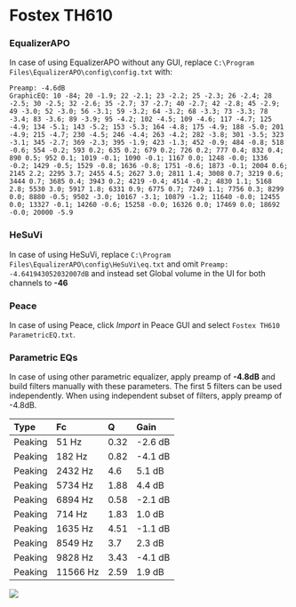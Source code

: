 # Fostex TH610

### EqualizerAPO
In case of using EqualizerAPO without any GUI, replace `C:\Program Files\EqualizerAPO\config\config.txt`
with:
```
Preamp: -4.6dB
GraphicEQ: 10 -84; 20 -1.9; 22 -2.1; 23 -2.2; 25 -2.3; 26 -2.4; 28 -2.5; 30 -2.5; 32 -2.6; 35 -2.7; 37 -2.7; 40 -2.7; 42 -2.8; 45 -2.9; 49 -3.0; 52 -3.0; 56 -3.1; 59 -3.2; 64 -3.2; 68 -3.3; 73 -3.3; 78 -3.4; 83 -3.6; 89 -3.9; 95 -4.2; 102 -4.5; 109 -4.6; 117 -4.7; 125 -4.9; 134 -5.1; 143 -5.2; 153 -5.3; 164 -4.8; 175 -4.9; 188 -5.0; 201 -4.9; 215 -4.7; 230 -4.5; 246 -4.4; 263 -4.2; 282 -3.8; 301 -3.5; 323 -3.1; 345 -2.7; 369 -2.3; 395 -1.9; 423 -1.3; 452 -0.9; 484 -0.8; 518 -0.6; 554 -0.2; 593 0.2; 635 0.2; 679 0.2; 726 0.2; 777 0.4; 832 0.4; 890 0.5; 952 0.1; 1019 -0.1; 1090 -0.1; 1167 0.0; 1248 -0.0; 1336 -0.2; 1429 -0.5; 1529 -0.8; 1636 -0.8; 1751 -0.6; 1873 -0.1; 2004 0.6; 2145 2.2; 2295 3.7; 2455 4.5; 2627 3.0; 2811 1.4; 3008 0.7; 3219 0.6; 3444 0.7; 3685 0.4; 3943 0.2; 4219 -0.4; 4514 -0.2; 4830 1.1; 5168 2.8; 5530 3.0; 5917 1.8; 6331 0.9; 6775 0.7; 7249 1.1; 7756 0.3; 8299 0.0; 8880 -0.5; 9502 -3.0; 10167 -3.1; 10879 -1.2; 11640 -0.0; 12455 0.0; 13327 -0.1; 14260 -0.6; 15258 -0.0; 16326 0.0; 17469 0.0; 18692 -0.0; 20000 -5.9
```

### HeSuVi
In case of using HeSuVi, replace `C:\Program Files\EqualizerAPO\config\HeSuVi\eq.txt` and omit `Preamp:
-4.641943052032007dB` and instead set Global volume in the UI for both channels to **-46**

### Peace
In case of using Peace, click *Import* in Peace GUI and select `Fostex TH610 ParametricEQ.txt`.

### Parametric EQs
In case of using other parametric equalizer, apply preamp of **-4.8dB** and build filters manually
with these parameters. The first 5 filters can be used independently.
When using independent subset of filters, apply preamp of -4.8dB.

| Type    | Fc       |    Q | Gain    |
|:--------|:---------|:-----|:--------|
| Peaking | 51 Hz    | 0.32 | -2.6 dB |
| Peaking | 182 Hz   | 0.82 | -4.1 dB |
| Peaking | 2432 Hz  | 4.6  | 5.1 dB  |
| Peaking | 5734 Hz  | 1.88 | 4.4 dB  |
| Peaking | 6894 Hz  | 0.58 | -2.1 dB |
| Peaking | 714 Hz   | 1.83 | 1.0 dB  |
| Peaking | 1635 Hz  | 4.51 | -1.1 dB |
| Peaking | 8549 Hz  | 3.7  | 2.3 dB  |
| Peaking | 9828 Hz  | 3.43 | -4.1 dB |
| Peaking | 11566 Hz | 2.59 | 1.9 dB  |

![](https://raw.githubusercontent.com/jaakkopasanen/AutoEq/master/results/innerfidelity/sbaf-serious/Fostex%20TH610/Fostex%20TH610.png)